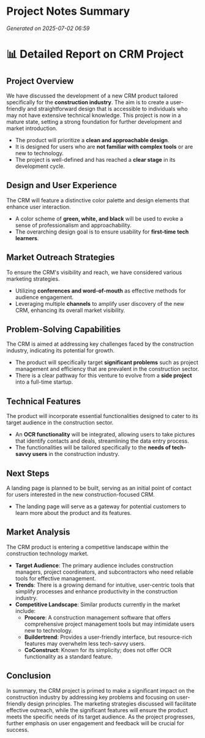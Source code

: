 # Project Notes Summary

*Generated on 2025-07-02 06:59*

# 📊 Detailed Report on CRM Project

## **Project Overview**
We have discussed the development of a new CRM product tailored specifically for the **construction industry**. The aim is to create a user-friendly and straightforward design that is accessible to individuals who may not have extensive technical knowledge. This project is now in a mature state, setting a strong foundation for further development and market introduction.

- The product will prioritize a **clean and approachable design**.
- It is designed for users who are **not familiar with complex tools** or are new to technology.
- The project is well-defined and has reached a **clear stage** in its development cycle.

## **Design and User Experience**
The CRM will feature a distinctive color palette and design elements that enhance user interaction.

- A color scheme of **green, white, and black** will be used to evoke a sense of professionalism and approachability.
- The overarching design goal is to ensure usability for **first-time tech learners**.

## **Market Outreach Strategies**
To ensure the CRM's visibility and reach, we have considered various marketing strategies.

- Utilizing **conferences and word-of-mouth** as effective methods for audience engagement.
- Leveraging multiple **channels** to amplify user discovery of the new CRM, enhancing its overall market visibility.

## **Problem-Solving Capabilities**
The CRM is aimed at addressing key challenges faced by the construction industry, indicating its potential for growth.

- The product will specifically target **significant problems** such as project management and efficiency that are prevalent in the construction sector.
- There is a clear pathway for this venture to evolve from a **side project** into a full-time startup.

## **Technical Features**
The product will incorporate essential functionalities designed to cater to its target audience in the construction sector.

- An **OCR functionality** will be integrated, allowing users to take pictures that identify contacts and deals, streamlining the data entry process.
- The functionalities will be tailored specifically to the **needs of tech-savvy users** in the construction industry.

## **Next Steps**
A landing page is planned to be built, serving as an initial point of contact for users interested in the new construction-focused CRM.

- The landing page will serve as a gateway for potential customers to learn more about the product and its features.

## **Market Analysis**
The CRM product is entering a competitive landscape within the construction technology market. 

- **Target Audience**: The primary audience includes construction managers, project coordinators, and subcontractors who need reliable tools for effective management.
- **Trends**: There is a growing demand for intuitive, user-centric tools that simplify processes and enhance productivity in the construction industry.
- **Competitive Landscape**: Similar products currently in the market include:
  - **Procore**: A construction management software that offers comprehensive project management tools but may intimidate users new to technology.
  - **Buildertrend**: Provides a user-friendly interface, but resource-rich features may overwhelm less tech-savvy users.
  - **CoConstruct**: Known for its simplicity; does not offer OCR functionality as a standard feature.

## **Conclusion**
In summary, the CRM project is primed to make a significant impact on the construction industry by addressing key problems and focusing on user-friendly design principles. The marketing strategies discussed will facilitate effective outreach, while the significant features will ensure the product meets the specific needs of its target audience. As the project progresses, further emphasis on user engagement and feedback will be crucial for success.